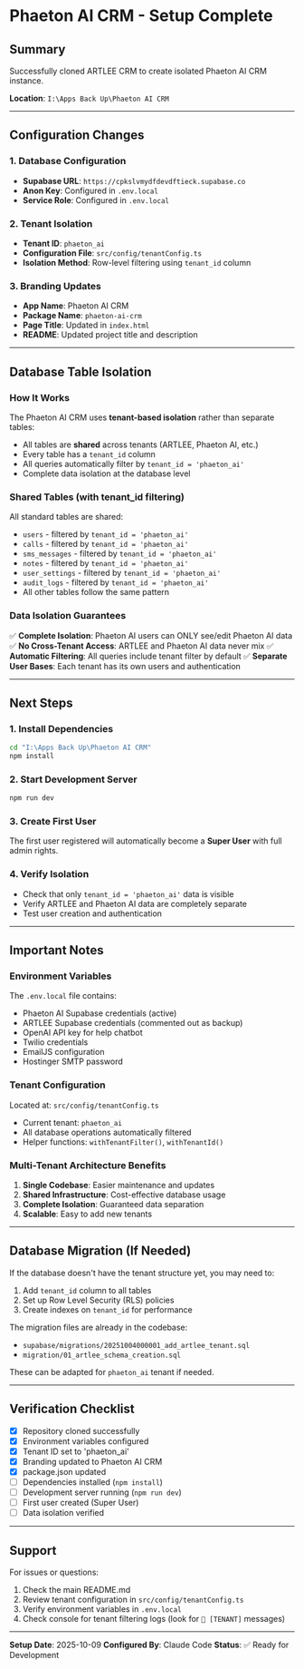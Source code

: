 # Phaeton AI CRM - Setup Complete

## Summary

Successfully cloned ARTLEE CRM to create isolated Phaeton AI CRM instance.

**Location**: `I:\Apps Back Up\Phaeton AI CRM`

---

## Configuration Changes

### 1. Database Configuration
- **Supabase URL**: `https://cpkslvmydfdevdftieck.supabase.co`
- **Anon Key**: Configured in `.env.local`
- **Service Role**: Configured in `.env.local`

### 2. Tenant Isolation
- **Tenant ID**: `phaeton_ai`
- **Configuration File**: `src/config/tenantConfig.ts`
- **Isolation Method**: Row-level filtering using `tenant_id` column

### 3. Branding Updates
- **App Name**: Phaeton AI CRM
- **Package Name**: `phaeton-ai-crm`
- **Page Title**: Updated in `index.html`
- **README**: Updated project title and description

---

## Database Table Isolation

### How It Works

The Phaeton AI CRM uses **tenant-based isolation** rather than separate tables:

- All tables are **shared** across tenants (ARTLEE, Phaeton AI, etc.)
- Every table has a `tenant_id` column
- All queries automatically filter by `tenant_id = 'phaeton_ai'`
- Complete data isolation at the database level

### Shared Tables (with tenant_id filtering)

All standard tables are shared:
- `users` - filtered by `tenant_id = 'phaeton_ai'`
- `calls` - filtered by `tenant_id = 'phaeton_ai'`
- `sms_messages` - filtered by `tenant_id = 'phaeton_ai'`
- `notes` - filtered by `tenant_id = 'phaeton_ai'`
- `user_settings` - filtered by `tenant_id = 'phaeton_ai'`
- `audit_logs` - filtered by `tenant_id = 'phaeton_ai'`
- All other tables follow the same pattern

### Data Isolation Guarantees

✅ **Complete Isolation**: Phaeton AI users can ONLY see/edit Phaeton AI data
✅ **No Cross-Tenant Access**: ARTLEE and Phaeton AI data never mix
✅ **Automatic Filtering**: All queries include tenant filter by default
✅ **Separate User Bases**: Each tenant has its own users and authentication

---

## Next Steps

### 1. Install Dependencies
```bash
cd "I:\Apps Back Up\Phaeton AI CRM"
npm install
```

### 2. Start Development Server
```bash
npm run dev
```

### 3. Create First User
The first user registered will automatically become a **Super User** with full admin rights.

### 4. Verify Isolation
- Check that only `tenant_id = 'phaeton_ai'` data is visible
- Verify ARTLEE and Phaeton AI data are completely separate
- Test user creation and authentication

---

## Important Notes

### Environment Variables
The `.env.local` file contains:
- Phaeton AI Supabase credentials (active)
- ARTLEE Supabase credentials (commented out as backup)
- OpenAI API key for help chatbot
- Twilio credentials
- EmailJS configuration
- Hostinger SMTP password

### Tenant Configuration
Located at: `src/config/tenantConfig.ts`
- Current tenant: `phaeton_ai`
- All database operations automatically filtered
- Helper functions: `withTenantFilter()`, `withTenantId()`

### Multi-Tenant Architecture Benefits
1. **Single Codebase**: Easier maintenance and updates
2. **Shared Infrastructure**: Cost-effective database usage
3. **Complete Isolation**: Guaranteed data separation
4. **Scalable**: Easy to add new tenants

---

## Database Migration (If Needed)

If the database doesn't have the tenant structure yet, you may need to:

1. Add `tenant_id` column to all tables
2. Set up Row Level Security (RLS) policies
3. Create indexes on `tenant_id` for performance

The migration files are already in the codebase:
- `supabase/migrations/20251004000001_add_artlee_tenant.sql`
- `migration/01_artlee_schema_creation.sql`

These can be adapted for `phaeton_ai` tenant if needed.

---

## Verification Checklist

- [x] Repository cloned successfully
- [x] Environment variables configured
- [x] Tenant ID set to 'phaeton_ai'
- [x] Branding updated to Phaeton AI CRM
- [x] package.json updated
- [ ] Dependencies installed (`npm install`)
- [ ] Development server running (`npm run dev`)
- [ ] First user created (Super User)
- [ ] Data isolation verified

---

## Support

For issues or questions:
1. Check the main README.md
2. Review tenant configuration in `src/config/tenantConfig.ts`
3. Verify environment variables in `.env.local`
4. Check console for tenant filtering logs (look for `🏢 [TENANT]` messages)

---

**Setup Date**: 2025-10-09
**Configured By**: Claude Code
**Status**: ✅ Ready for Development

